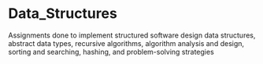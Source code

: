 # Data_Structures

Assignments done to implement structured software design data structures, abstract data types, 
recursive algorithms, algorithm analysis and design, sorting and searching, hashing, and problem-solving strategies

